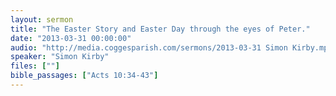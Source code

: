 ```yaml
---
layout: sermon
title: "The Easter Story and Easter Day through the eyes of Peter."
date: "2013-03-31 00:00:00"
audio: "http://media.coggesparish.com/sermons/2013-03-31 Simon Kirby.mp3"
speaker: "Simon Kirby"
files: [""]
bible_passages: ["Acts 10:34-43"]
---
```

